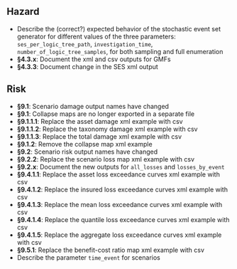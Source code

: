 Hazard
------

* Describe the (correct?) expected behavior of the stochastic event set
  generator for different values of the three parameters:
  `ses_per_logic_tree_path`, `investigation_time`, `number_of_logic_tree_samples`,
  for both sampling and full enumeration
* **§4.3.x**: Document the xml and csv outputs for GMFs
* **§4.3.3**: Document change in the SES xml output

Risk
----

* **§9.1**: Scenario damage output names have changed
* **§9.1**: Collapse maps are no longer exported in a separate file
* **§9.1.1.1**: Replace the asset damage xml example with csv
* **§9.1.1.2**: Replace the taxonomy damage xml example with csv
* **§9.1.1.3**: Replace the total damage xml example with csv
* **§9.1.2**: Remove the collapse map xml example
* **§9.2**: Scenario risk output names have changed
* **§9.2.2**: Replace the scenario loss map xml example with csv
* **§9.2.x**: Document the new outputs for `all_losses` and `losses_by_event`
* **§9.4.1.1**: Replace the asset loss exceedance curves xml example with csv
* **§9.4.1.2**: Replace the insured loss exceedance curves xml example with csv
* **§9.4.1.3**: Replace the mean loss exceedance curves xml example with csv
* **§9.4.1.4**: Replace the quantile loss exceedance curves xml example with csv
* **§9.4.1.5**: Replace the aggregate loss exceedance curves xml example with csv
* **§9.5.1**: Replace the benefit-cost ratio map xml example with csv
* Describe the parameter `time_event` for scenarios
